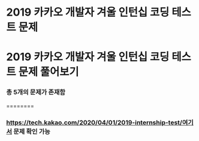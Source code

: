2019 카카오 개발자 겨울 인턴십 코딩 테스트 문제
========

# 2019 카카오 개발자 겨울 인턴십 코딩 테스트 문제 풀어보기

### 총 5개의 문제가 존재함
========
### https://tech.kakao.com/2020/04/01/2019-internship-test/여기서 문제 확인 가능
